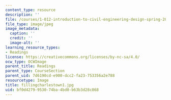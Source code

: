 ```yaml
---
content_type: resource
description: ''
file: /courses/1-012-introduction-to-civil-engineering-design-spring-2002/bf0d4279953074ba4bd0b63b3d28c868_fillingcharlestown1.jpg
file_type: image/jpeg
image_metadata:
  caption: ''
  credit: ''
  image-alt: ''
learning_resource_types:
- Readings
license: https://creativecommons.org/licenses/by-nc-sa/4.0/
ocw_type: OCWImage
parent_title: Readings
parent_type: CourseSection
parent_uid: 7d6190cd-e900-dcc2-fa23-753356a2e788
resourcetype: Image
title: fillingcharlestown1.jpg
uid: bf0d4279-9530-74ba-4bd0-b63b3d28c868
---
```

